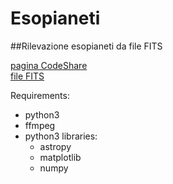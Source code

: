 # Esopianeti
##Rilevazione esopianeti da file FITS

[pagina CodeShare](https://codeshare.io/2pVPQE)  
[file FITS](https://drive.google.com/open?id=191SiAYfwVpRsr0RLqIgSUufB4TTA4DmB)  

Requirements:  
- python3  
- ffmpeg  
- python3 libraries:  
	- astropy  
	- matplotlib  
	- numpy  
 
